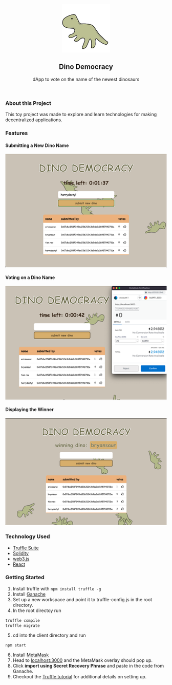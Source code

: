<header>
  <div align="center">
    <img src="client/src/images/dino.png">
  </div>
  <h2 align="center">Dino Democracy</h3>
  <p align="center">
    dApp to vote on the name of the newest dinosaurs
  </p>
</header>

### About this Project
This toy project was made to explore and learn technologies for making decentralized applications. 

### Features
#### Submitting a New Dino Name
![submitting a new dino name](./README_assets/new_dino.png)
#### Voting on a Dino Name
![vote on a dinosaur name](./README_assets/vote_dino.png)

#### Displaying the Winner
![show winning dino](./README_assets/winner.png)
### Technology Used
* [Truffle Suite]("https://www.trufflesuite.com/")
* [Solidity](https://docs.soliditylang.org/en/v0.8.6/)
* [web3.js](https://web3js.readthedocs.io/en/v1.3.4/)
* [React](https://www.trufflesuite.com/boxes/react)

### Getting Started

1. Install truffle with `npm install truffle -g`
2. Install [Ganache](https://www.trufflesuite.com/ganache)
3. Set up a new workspace and point it to truffle-config.js in the root directory. 
4. In the root directoy run 
```
truffle compile
truffle migrate
```
5. cd into the client directory and run
```npm i
npm start
```
6. Install [MetaMask](https://chrome.google.com/webstore/detail/metamask/nkbihfbeogaeaoehlefnkodbefgpgknn)
7. Head to [localhost:3000](http://localhost:3000/) and the MetaMask overlay should pop up. 
8. Click **import using Secret Recovery Phrase** and paste in the code from Ganache. 
9. Checkout the [Truffle tutorial](https://www.trufflesuite.com/tutorial) for additional details on setting up.

